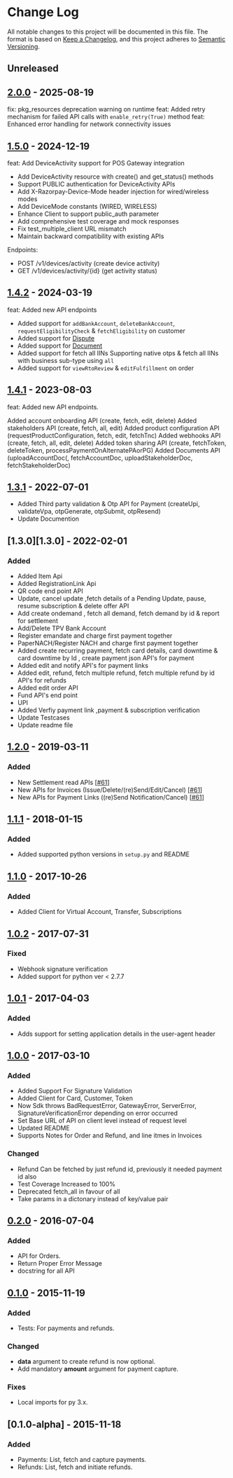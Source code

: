 # Change Log

All notable changes to this project will be documented in this file. The format is based on [Keep a Changelog](https://keepachangelog.com/en/1.0.0/), and this project adheres to [Semantic Versioning](https://semver.org/spec/v2.0.0.html).

## Unreleased

## [2.0.0][2.0.0] - 2025-08-19
fix: pkg_resources deprecation warning on runtime
feat: Added retry mechanism for failed API calls with `enable_retry(True)` method
feat: Enhanced error handling for network connectivity issues

## [1.5.0][1.5.0] - 2024-12-19

feat: Add DeviceActivity support for POS Gateway integration

- Add DeviceActivity resource with create() and get_status() methods
- Support PUBLIC authentication for DeviceActivity APIs
- Add X-Razorpay-Device-Mode header injection for wired/wireless modes
- Add DeviceMode constants (WIRED, WIRELESS)
- Enhance Client to support public_auth parameter
- Add comprehensive test coverage and mock responses
- Fix test_multiple_client URL mismatch
- Maintain backward compatibility with existing APIs

Endpoints:
- POST /v1/devices/activity (create device activity)
- GET /v1/devices/activity/{id} (get activity status)

## [1.4.2][1.4.2] - 2024-03-19

feat: Added new API endpoints

- Added support for `addBankAccount`, `deleteBankAccount`, `requestEligibilityCheck` & `fetchEligibility` on customer
- Added support for [Dispute](https://razorpay.com/docs/api/disputes/)
- Added support for [Document](https://razorpay.com/docs/api/documents/)
- Added support for fetch all IINs Supporting native otps & fetch all IINs with business sub-type using `all`
- Added support for `viewRtoReview` & `editFulfillment` on order

## [1.4.1][1.4.1] - 2023-08-03

feat: Added new API endpoints.

Added account onboarding API (create, fetch, edit, delete)
Added stakeholders API (create, fetch, all, edit)
Added product configuration API (requestProductConfiguration, fetch, edit, fetchTnc)
Added webhooks API (create, fetch, all, edit, delete)
Added token sharing API (create, fetchToken, deleteToken, processPaymentOnAlternatePAorPG)
Added Documents API (uploadAccountDoc(, fetchAccountDoc, uploadStakeholderDoc, fetchStakeholderDoc)

## [1.3.1][1.3.1] - 2022-07-01

- Added Third party validation & Otp API for Payment (createUpi, validateVpa, otpGenerate, otpSubmit, otpResend)
- Update Documention

## [1.3.0][1.3.0] - 2022-02-01

### Added
- Added Item Api
- Added RegistrationLink Api
- QR code end point API
- Update, cancel update ,fetch details of a Pending Update, pause, resume subscription & delete offer API
- Add create ondemand , fetch all demand, fetch demand by id & report for settlement 
- Add/Delete TPV Bank Account 
- Register emandate and charge first payment together 
- PaperNACH/Register NACH and charge first payment together 
- Added create recurring payment, fetch card details, card downtime & card downtime by Id , create payment json API's for payment
- Added edit and notify API's for payment links 
- Added edit, refund, fetch multiple refund, fetch multiple refund by id API's for refunds 
- Added edit order API 
- Fund API's end point 
- UPI 
- Added Verfiy payment link ,payment & subscription verification 
- Update Testcases
- Update readme file 

## [1.2.0][1.2.0] - 2019-03-11

### Added

-   New Settlement read APIs [[#61](https://github.com/razorpay/razorpay-python/pull/61)]
-   New APIs for Invoices (Issue/Delete/(re)Send/Edit/Cancel) [[#61](https://github.com/razorpay/razorpay-python/pull/61)]
-   New APIs for Payment Links ((re)Send Notification/Cancel) [[#61](https://github.com/razorpay/razorpay-python/pull/61)]

## [1.1.1][1.1.1] - 2018-01-15

### Added

-   Added supported python versions in `setup.py` and README

## [1.1.0][1.1.0] - 2017-10-26

### Added

-   Added Client for Virtual Account, Transfer, Subscriptions

## [1.0.2][1.0.2] - 2017-07-31

### Fixed

-   Webhook signature verification
-   Added support for python ver < 2.7.7

## [1.0.1][1.0.1] - 2017-04-03

### Added

-   Adds support for setting application details in the user-agent header

## [1.0.0][1.0.0] - 2017-03-10

### Added

-   Added Support For Signature Validation
-   Added Client for Card, Customer, Token
-   Now Sdk throws BadRequestError, GatewayError, ServerError, SignatureVerificationError depending on error occurred
-   Set Base URL of API on client level instead of request level
-   Updated README
-   Supports Notes for Order and Refund, and line itmes in Invoices

### Changed

-   Refund Can be fetched by just refund id, previously it needed payment id also
-   Test Coverage Increased to 100%
-   Deprecated fetch_all in favour of all
-   Take params in a dictonary instead of key/value pair

## [0.2.0][0.2.0] - 2016-07-04

### Added

-   API for Orders.
-   Return Proper Error Message
-   docstring for all API

## [0.1.0][0.1.0] - 2015-11-19

### Added

-   Tests: For payments and refunds.

### Changed

-   **data** argument to create refund is now optional.
-   Add mandatory **amount** argument for payment capture.

### Fixes

-   Local imports for py 3.x.

## [0.1.0-alpha] - 2015-11-18

### Added

-   Payments: List, fetch and capture payments.
-   Refunds: List, fetch and initiate refunds.

[unreleased]: https://github.com/razorpay/razorpay-python/compare/2.0.0...HEAD
[2.0.0]: https://github.com/razorpay/razorpay-python/compare/1.5.0...2.0.0
[1.5.0]: https://github.com/razorpay/razorpay-python/compare/1.4.2...1.5.0
[1.4.2]: https://github.com/razorpay/razorpay-python/compare/1.4.1...1.4.2
[1.4.1]: https://github.com/razorpay/razorpay-python/compare/1.3.1...1.4.1
[1.3.1]: https://github.com/razorpay/razorpay-python/compare/1.3.0...1.3.1
[1.2.0]: https://github.com/razorpay/razorpay-python/compare/1.1.1...1.2.0
[1.1.1]: https://github.com/razorpay/razorpay-python/compare/1.1.0...1.1.1
[1.1.0]: https://github.com/razorpay/razorpay-python/compare/1.0.2...1.1.0
[1.0.2]: https://github.com/razorpay/razorpay-python/compare/1.0.1...1.0.2
[1.0.1]: https://github.com/razorpay/razorpay-python/compare/1.0.0...1.0.1
[1.0.0]: https://github.com/razorpay/razorpay-python/compare/0.2.0...1.0.0
[0.2.0]: https://github.com/razorpay/razorpay-python/compare/0.1.0...0.2.0
[0.1.0]: https://github.com/razorpay/razorpay-python/compare/0.1.0-alpha...0.1.0
